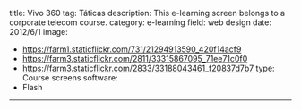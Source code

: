 title: Vivo 360
tag: Táticas
description: This e-learning screen belongs to a corporate telecom course.
category: e-learning
field: web design
date: 2012/6/1
image: 
- https://farm1.staticflickr.com/731/21294913590_420f14acf9
- https://farm3.staticflickr.com/2811/33315867095_71ee71c0f0
- https://farm3.staticflickr.com/2833/33188043461_f20837d7b7
type: Course screens
software:
- Flash
---
